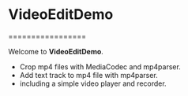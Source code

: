 # VideoEditDemo
=================

Welcome to **VideoEditDemo**. 

- Crop mp4 files with MediaCodec and mp4parser.
- Add text track to mp4 file with mp4parser.
- including a simple video player and recorder.
